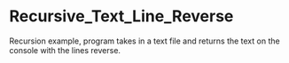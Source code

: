 # Recursive_Text_Line_Reverse
Recursion example, program takes in a text file and returns the text on the console with the lines reverse.
